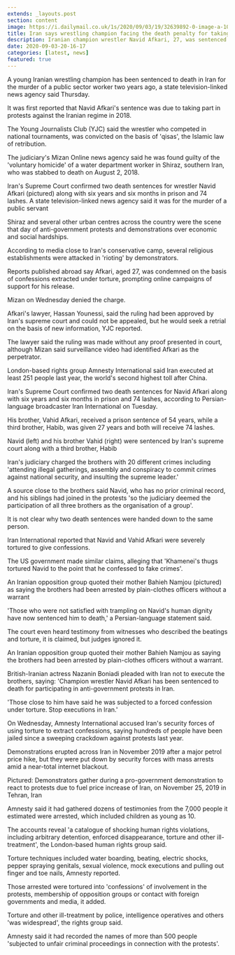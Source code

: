```yaml
---
extends: _layouts.post
section: content
image: https://i.dailymail.co.uk/1s/2020/09/03/19/32639892-0-image-a-105_1599158573267.jpg 
title: Iran says wrestling champion facing the death penalty for taking part in protests is a murderer 
description: Iranian champion wrestler Navid Afkari, 27, was sentenced to two death sentences, along with six years and six months in prison and 74 lashes. It was first reported this was for participation in protests. 
date: 2020-09-03-20-16-17 
categories: [latest, news] 
featured: true 
--- 
```

A young Iranian wrestling champion has been sentenced to death in Iran for the murder of a public sector worker two years ago, a state television-linked news agency said Thursday.

It was first reported that Navid Afkari's sentence was due to taking part in protests against the Iranian regime in 2018.

The Young Journalists Club (YJC) said the wrestler who competed in national tournaments, was convicted on the basis of 'qisas', the Islamic law of retribution.

The judiciary's Mizan Online news agency said he was found guilty of the 'voluntary homicide' of a water department worker in Shiraz, southern Iran, who was stabbed to death on August 2, 2018.

Iran's Supreme Court confirmed two death sentences for wrestler Navid Afkari (pictured) along with six years and six months in prison and 74 lashes. A state television-linked news agency said it was for the murder of a public servant

Shiraz and several other urban centres across the country were the scene that day of anti-government protests and demonstrations over economic and social hardships.

According to media close to Iran's conservative camp, several religious establishments were attacked in 'rioting' by demonstrators.

Reports published abroad say Afkari, aged 27, was condemned on the basis of confessions extracted under torture, prompting online campaigns of support for his release.

Mizan on Wednesday denied the charge.

Afkari's lawyer, Hassan Younessi, said the ruling had been approved by Iran's supreme court and could not be appealed, but he would seek a retrial on the basis of new information, YJC reported.

The lawyer said the ruling was made without any proof presented in court, although Mizan said surveillance video had identified Afkari as the perpetrator.

London-based rights group Amnesty International said Iran executed at least 251 people last year, the world's second highest toll after China.

Iran's Supreme Court confirmed two death sentences for Navid Afkari along with six years and six months in prison and 74 lashes, according to Persian-language broadcaster Iran International on Tuesday.

His brother, Vahid Afkari, received a prison sentence of 54 years, while a third brother, Habib, was given 27 years and both will receive 74 lashes. 

Navid (left) and his brother Vahid (right) were sentenced by Iran's supreme court along with a third brother, Habib

Iran's judiciary charged the brothers with 20 different crimes including 'attending illegal gatherings, assembly and conspiracy to commit crimes against national security, and insulting the supreme leader.'  

A source close to the brothers said Navid, who has no prior criminal record, and his siblings had joined in the protests 'so the judiciary deemed the participation of all three brothers as the organisation of a group'. 

It is not clear why two death sentences were handed down to the same person.  

Iran International reported that Navid and Vahid Afkari were severely tortured to give confessions. 

The US government made similar claims, alleging that 'Khamenei's thugs tortured Navid to the point that he confessed to fake crimes'.

An Iranian opposition group quoted their mother Bahieh Namjou (pictured) as saying the brothers had been arrested by plain-clothes officers without a warrant

'Those who were not satisfied with trampling on Navid's human dignity have now sentenced him to death,' a Persian-language statement said.  

The court even heard testimony from witnesses who described the beatings and torture, it is claimed, but judges ignored it.  

An Iranian opposition group quoted their mother Bahieh Namjou as saying the brothers had been arrested by plain-clothes officers without a warrant. 

British-Iranian actress Nazanin Boniadi pleaded with Iran not to execute the brothers, saying: 'Champion wrestler Navid Afkari has been sentenced to death for participating in anti-government protests in Iran. 

'Those close to him have said he was subjected to a forced confession under torture. Stop executions in Iran.' 

On Wednesday, Amnesty International accused Iran's security forces of using torture to extract confessions, saying hundreds of people have been jailed since a sweeping crackdown against protests last year.

Demonstrations erupted across Iran in November 2019 after a major petrol price hike, but they were put down by security forces with mass arrests amid a near-total internet blackout.

Pictured: Demonstrators gather during a pro-government demonstration to react to protests due to fuel price increase of Iran, on November 25, 2019 in Tehran, Iran

Amnesty said it had gathered dozens of testimonies from the 7,000 people it estimated were arrested, which included children as young as 10.

The accounts reveal 'a catalogue of shocking human rights violations, including arbitrary detention, enforced disappearance, torture and other ill-treatment', the London-based human rights group said.

Torture techniques included water boarding, beating, electric shocks, pepper spraying genitals, sexual violence, mock executions and pulling out finger and toe nails, Amnesty reported. 

Those arrested were tortured into 'confessions' of involvement in the protests, membership of opposition groups or contact with foreign governments and media, it added.

Torture and other ill-treatment by police, intelligence operatives and others 'was widespread', the rights group said.

Amnesty said it had recorded the names of more than 500 people 'subjected to unfair criminal proceedings in connection with the protests'.  

